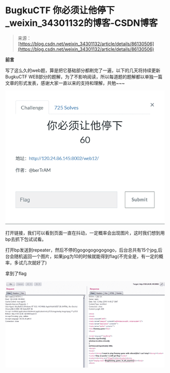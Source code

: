 <!--yml
category: 未分类
date: 2022-04-26 14:46:47
-->

# BugkuCTF 你必须让他停下_weixin_34301132的博客-CSDN博客

> 来源：[https://blog.csdn.net/weixin_34301132/article/details/86130506](https://blog.csdn.net/weixin_34301132/article/details/86130506)

**前言**

写了这么久的web题，算是把它基础部分都刷完了一遍，以下的几天将持续更新BugkuCTF WEB部分的题解，为了不影响阅读，所以每道题的题解都以单独一篇文章的形式发表，感谢大家一直以来的支持和理解，共勉~~~

![](img/f19820d62a3551296c83bb35a1244ce6.png)

打开链接，我们可以看到页面一直在抖动，一定概率会出现图片，这时我们想到用bp去抓下包试试看。

打开bp发送到repeater，然后不停的gogogogogogogo，后台总共有15个jpg,后台会随机返回一个图片，如果jpg为10的时候就能得到flag(不完全是，有一定的概率，多试几次就好了)

拿到了flag

![](img/a4a2e766443c7cdf127a178e57ad702b.png)